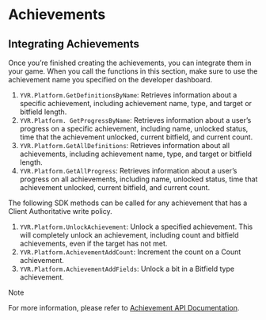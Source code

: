 # Achievements

## Integrating Achievements

Once you’re finished creating the achievements, you can integrate them in your game. When you call the functions in this section, make sure to use the achievement name you specified on the developer dashboard.

1. `YVR.Platform.GetDefinitionsByName`: Retrieves information about a specific achievement, including achievement name, type, and target or bitfield length.
2. `YVR.Platform. GetProgressByName`: Retrieves information about a user’s progress on a specific achievement, including name, unlocked status, time that the achievement unlocked, current bitfield, and current count.
3. `YVR.Platform.GetAllDefinitions`: Retrieves information about all achievements, including achievement name, type, and target or bitfield length.
4. `YVR.Platform.GetAllProgress`: Retrieves information about a user’s progress on all achievements, including name, unlocked status, time that achievement unlocked, current bitfield, and current count.

The following SDK methods can be called for any achievement that has a Client Authoritative write policy.

1. `YVR.Platform.UnlockAchievement`: Unlock a specified achievement. This will completely unlock an achievement, including count and bitfield achievements, even if the target has not met. 
2. `YVR.Platform.AchievementAddCount`: Increment the count on a Count achievement.
3. `YVR.Platform.AchievementAddFields`: Unlock a bit in a Bitfield type achievement.

> [!Note]
> For more information, please refer to [Achievement API Documentation](xref:YVR.Platform.Achievement).
